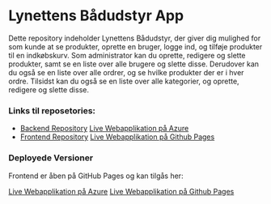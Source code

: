 # Lynettens Bådudstyr App

Dette repository indeholder Lynettens Bådudstyr, der giver dig mulighed for som kunde at se produkter, oprette en bruger, logge ind, og tilføje produkter til en indkøbskurv. Som administrator kan du oprette, redigere og slette produkter, samt se en liste over alle brugere og slette disse. Derudover kan du også se en liste over alle ordrer, og se hvilke produkter der er i hver ordre. Tilsidst kan du også se en liste over alle kategorier, og oprette, redigere og slette disse.

### Links til reposetories:

- [Backend Repository](https://github.com/MadsFolkmann/lynetten-backend)
  [Live Webapplikation på Azure](https://lynnetten-backend.azurewebsites.net/)
- [Frontend Repository](https://github.com/emsc0001/lynetten-frontend)
  [Live Webapplikation på Github Pages](https://emsc0001.github.io/lynetten-frontend/)

### Deployede Versioner

Frontend er åben på GitHub Pages og kan tilgås her:

[Live Webapplikation på Azure](https://lynnetten-backend.azurewebsites.net/)
[Live Webapplikation på Github Pages](https://emsc0001.github.io/lynetten-frontend/)

